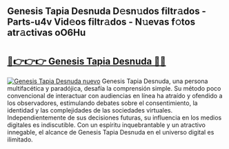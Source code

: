 ## Genesis Tapia Desnuda D𝚎sn𝚞dos filtr𝚊dos - Parts-u4v Vid𝚎os filtr𝚊dos - N𝚞evas f𝚘tos atr𝚊ctivas oO6Hu

# <h2><a href="http://mb9wmyi.tromn.icu/?c=Genesis+Tapia+Desnuda">🔗👉👉👉 Genesis Tapia Desnuda 🔗🔗</a></h2>

[![Genesis Tapia Desnuda nuevo](https://i.imgur.com/pEAQMta.gif)](http://mb9wmyi.tromn.icu/?c=Genesis+Tapia+Desnuda)
Genesis Tapia Desnuda, una persona multifacética y paradójica, desafía la comprensión simple. Su método poco convencional de interactuar con audiencias en línea ha atraído y ofendido a los observadores, estimulando debates sobre el consentimiento, la identidad y las complejidades de las sociedades virtuales. Independientemente de sus decisiones futuras, su influencia en los medios digitales es indiscutible. Con un espíritu inquebrantable y un atractivo innegable, el alcance de Genesis Tapia Desnuda en el universo digital es ilimitado.
